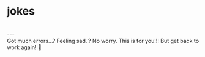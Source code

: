 # jokes

<br>
---<br>
Got much errors...?
Feeling sad..?
No worry. This is for you!!!
But get back to work again! 💪 

